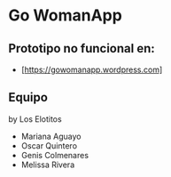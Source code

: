 # Go WomanApp

## Prototipo no funcional en:

- [https://gowomanapp.wordpress.com]

## Equipo
by Los Elotitos

- Mariana Aguayo
- Oscar Quintero
- Genis Colmenares
- Melissa Rivera
